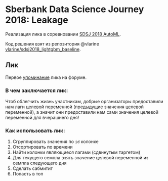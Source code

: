 # Sberbank Data Science Journey 2018: Leakage

Реализация лика в соревновании [SDSJ 2018 AutoML](http://sdsj.sberbank.ai/).

Код решения взят из репозитория @vlarine [vlarine/sdsj2018_lightgbm_baseline](https://github.com/vlarine/sdsj2018_lightgbm_baseline).

## Лик

Первое [упоминание](https://forum-sdsj.datasouls.com/t/topic/195) лика на форуме.

### В чем заключается лик:

Чтоб облегчить жизнь участникам, добрые организаторы предоставили нам лаги целевой переменной (предыдущие значения целевой переменной), а значит они предоставили нам сами значения целевой переменной для вчерашнего дня!

### Как использовать лик:

1. Сгруппировать значения по `id` колонке
2. Отсортировать по времени
3. Найти колонки являющиеся лагами (сдвинутым таргетом)
4. Для текущего семпла взять значение целевой переменной из семпла следующего дня
5. Сделать сабмитит
6. Попасть в топ
